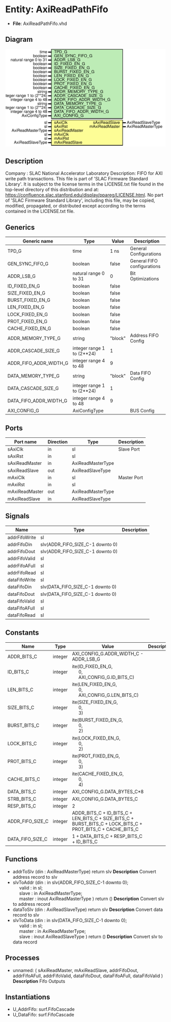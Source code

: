 # Entity: AxiReadPathFifo

- **File**: AxiReadPathFifo.vhd
## Diagram

![Diagram](AxiReadPathFifo.svg "Diagram")
## Description

Company    : SLAC National Accelerator Laboratory
Description: FIFO for AXI write path transactions.
This file is part of 'SLAC Firmware Standard Library'.
It is subject to the license terms in the LICENSE.txt file found in the
top-level directory of this distribution and at:
   https://confluence.slac.stanford.edu/display/ppareg/LICENSE.html.
No part of 'SLAC Firmware Standard Library', including this file,
may be copied, modified, propagated, or distributed except according to
the terms contained in the LICENSE.txt file.
## Generics

| Generic name           | Type                       | Value   | Description                  |
| ---------------------- | -------------------------- | ------- | ---------------------------- |
| TPD_G                  | time                       | 1 ns    | General Configurations       |
| GEN_SYNC_FIFO_G        | boolean                    | false   | General FIFO configurations  |
| ADDR_LSB_G             | natural range 0 to 31      | 0       | Bit Optimizations            |
| ID_FIXED_EN_G          | boolean                    | false   |                              |
| SIZE_FIXED_EN_G        | boolean                    | false   |                              |
| BURST_FIXED_EN_G       | boolean                    | false   |                              |
| LEN_FIXED_EN_G         | boolean                    | false   |                              |
| LOCK_FIXED_EN_G        | boolean                    | false   |                              |
| PROT_FIXED_EN_G        | boolean                    | false   |                              |
| CACHE_FIXED_EN_G       | boolean                    | false   |                              |
| ADDR_MEMORY_TYPE_G     | string                     | "block" | Address FIFO Config          |
| ADDR_CASCADE_SIZE_G    | integer range 1 to (2**24) | 1       |                              |
| ADDR_FIFO_ADDR_WIDTH_G | integer range 4 to 48      | 9       |                              |
| DATA_MEMORY_TYPE_G     | string                     | "block" | Data FIFO Config             |
| DATA_CASCADE_SIZE_G    | integer range 1 to (2**24) | 1       |                              |
| DATA_FIFO_ADDR_WIDTH_G | integer range 4 to 48      | 9       |                              |
| AXI_CONFIG_G           | AxiConfigType              |         | BUS Config                   |
## Ports

| Port name      | Direction | Type              | Description |
| -------------- | --------- | ----------------- | ----------- |
| sAxiClk        | in        | sl                | Slave Port  |
| sAxiRst        | in        | sl                |             |
| sAxiReadMaster | in        | AxiReadMasterType |             |
| sAxiReadSlave  | out       | AxiReadSlaveType  |             |
| mAxiClk        | in        | sl                | Master Port |
| mAxiRst        | in        | sl                |             |
| mAxiReadMaster | out       | AxiReadMasterType |             |
| mAxiReadSlave  | in        | AxiReadSlaveType  |             |
## Signals

| Name          | Type                             | Description |
| ------------- | -------------------------------- | ----------- |
| addrFifoWrite | sl                               |             |
| addrFifoDin   | slv(ADDR_FIFO_SIZE_C-1 downto 0) |             |
| addrFifoDout  | slv(ADDR_FIFO_SIZE_C-1 downto 0) |             |
| addrFifoValid | sl                               |             |
| addrFifoAFull | sl                               |             |
| addrFifoRead  | sl                               |             |
| dataFifoWrite | sl                               |             |
| dataFifoDin   | slv(DATA_FIFO_SIZE_C-1 downto 0) |             |
| dataFifoDout  | slv(DATA_FIFO_SIZE_C-1 downto 0) |             |
| dataFifoValid | sl                               |             |
| dataFifoAFull | sl                               |             |
| dataFifoRead  | sl                               |             |
## Constants

| Name             | Type    | Value                                                                                                                                                       | Description |
| ---------------- | ------- | ----------------------------------------------------------------------------------------------------------------------------------------------------------- | ----------- |
| ADDR_BITS_C      | integer |  AXI_CONFIG_G.ADDR_WIDTH_C - ADDR_LSB_G                                                                                                                     |             |
| ID_BITS_C        | integer |  ite(ID_FIXED_EN_G,<br><span style="padding-left:20px">0,<br><span style="padding-left:20px">AXI_CONFIG_G.ID_BITS_C)                                        |             |
| LEN_BITS_C       | integer |  ite(LEN_FIXED_EN_G,<br><span style="padding-left:20px">0,<br><span style="padding-left:20px">AXI_CONFIG_G.LEN_BITS_C)                                      |             |
| SIZE_BITS_C      | integer |  ite(SIZE_FIXED_EN_G,<br><span style="padding-left:20px">0,<br><span style="padding-left:20px">3)                                                           |             |
| BURST_BITS_C     | integer |  ite(BURST_FIXED_EN_G,<br><span style="padding-left:20px">0,<br><span style="padding-left:20px">2)                                                          |             |
| LOCK_BITS_C      | integer |  ite(LOCK_FIXED_EN_G,<br><span style="padding-left:20px">0,<br><span style="padding-left:20px">2)                                                           |             |
| PROT_BITS_C      | integer |  ite(PROT_FIXED_EN_G,<br><span style="padding-left:20px">0,<br><span style="padding-left:20px">3)                                                           |             |
| CACHE_BITS_C     | integer |  ite(CACHE_FIXED_EN_G,<br><span style="padding-left:20px">0,<br><span style="padding-left:20px">4)                                                          |             |
| DATA_BITS_C      | integer |  AXI_CONFIG_G.DATA_BYTES_C*8                                                                                                                                |             |
| STRB_BITS_C      | integer |  AXI_CONFIG_G.DATA_BYTES_C                                                                                                                                  |             |
| RESP_BITS_C      | integer |  2                                                                                                                                                          |             |
| ADDR_FIFO_SIZE_C | integer |  ADDR_BITS_C  + ID_BITS_C   + LEN_BITS_C  + SIZE_BITS_C +                                           BURST_BITS_C + LOCK_BITS_C + PROT_BITS_C + CACHE_BITS_C |             |
| DATA_FIFO_SIZE_C | integer |  1 + DATA_BITS_C + RESP_BITS_C + ID_BITS_C                                                                                                                  |             |
## Functions
- addrToSlv <font id="function_arguments">(din : AxiReadMasterType) </font> <font id="function_return">return slv </font>
**Description**
Convert address record to slv
- slvToAddr <font id="function_arguments">(din    : in    slv(ADDR_FIFO_SIZE_C-1 downto 0);<br><span style="padding-left:20px"> valid  : in    sl;<br><span style="padding-left:20px"> slave  : in    AxiReadMasterType;<br><span style="padding-left:20px"> master : inout AxiReadMasterType ) </font> <font id="function_return">return ()</font>
**Description**
Convert slv to address record
- dataToSlv <font id="function_arguments">(din : AxiReadSlaveType) </font> <font id="function_return">return slv </font>
**Description**
Convert data record to slv
- slvToData <font id="function_arguments">(din    : in    slv(DATA_FIFO_SIZE_C-1 downto 0);<br><span style="padding-left:20px"> valid  : in    sl;<br><span style="padding-left:20px"> master : in    AxiReadMasterType;<br><span style="padding-left:20px"> slave  : inout AxiReadSlaveType ) </font> <font id="function_return">return ()</font>
**Description**
Convert slv to data record
## Processes
- unnamed: ( sAxiReadMaster, mAxiReadSlave,
             addrFifoDout, addrFifoAFull, addrFifoValid,
             dataFifoDout, dataFifoAFull, dataFifoValid )
**Description**
Fifo Outputs

## Instantiations

- U_AddrFifo: surf.FifoCascade
- U_DataFifo: surf.FifoCascade

